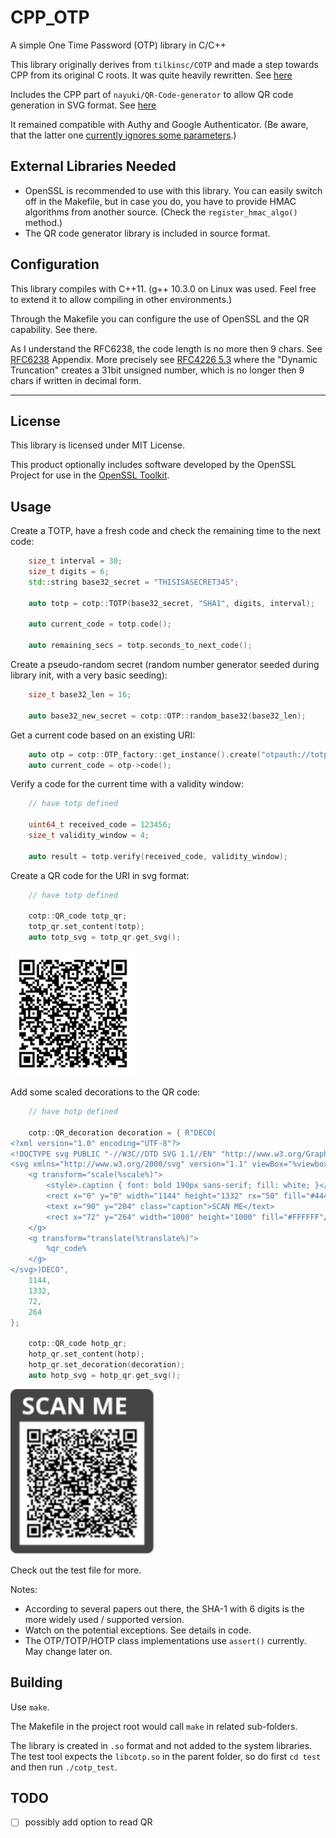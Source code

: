 # CPP_OTP

A simple One Time Password (OTP) library in C/C++

This library originally derives from `tilkinsc/COTP` and made a step towards CPP from its original C roots. It was quite heavily rewritten. See [here](https://github.com/tilkinsc/COTP)

Includes the CPP part of `nayuki/QR-Code-generator` to allow QR code generation in SVG format. See [here](https://github.com/nayuki/QR-Code-generator)

It remained compatible with Authy and Google Authenticator. (Be aware, that the latter one [currently ignores some parameters](https://github.com/google/google-authenticator/wiki/Key-Uri-Format).)


## External Libraries Needed

* OpenSSL is recommended to use with this library. You can easily switch off in the Makefile, but in case you do, you have to provide HMAC algorithms from another source. (Check the `register_hmac_algo()` method.)
* The QR code generator library is included in source format.

## Configuration

This library compiles with C++11. (g++ 10.3.0 on Linux was used. Feel free to extend it to allow compiling in other environments.) 

Through the Makefile you can configure the use of OpenSSL and the QR capability. See there.

As I understand the RFC6238, the code length is no more then 9 chars. See [RFC6238](https://datatracker.ietf.org/doc/html/rfc6238) Appendix. More precisely see [RFC4226 5.3](https://datatracker.ietf.org/doc/html/rfc4226#section-5.3) where the "Dynamic Truncation" creates a 31bit unsigned number, which is no longer then 9 chars if written in decimal form.

_____________

## License

This library is licensed under MIT License.

This product optionally includes software developed by the OpenSSL Project for use in the [OpenSSL Toolkit](http://www.openssl.org/).


## Usage

Create a TOTP, have a fresh code and check the remaining time to the next code:

```cpp
	size_t interval = 30;
	size_t digits = 6;
	std::string base32_secret = "THISISASECRET345";

	auto totp = cotp::TOTP(base32_secret, "SHA1", digits, interval);

	auto current_code = totp.code();

	auto remaining_secs = totp.seconds_to_next_code();
```

Create a pseudo-random secret (random number generator seeded during library init, with a very basic seeding):

```cpp
	size_t base32_len = 16;

	auto base32_new_secret = cotp::OTP::random_base32(base32_len);
```

Get a current code based on an existing URI:

```cpp
	auto otp = cotp::OTP_factory::get_instance().create("otpauth://totp/account%40example.com:name1?secret=THISISASECRET345&issuer=account%40example.com&algorithm=SHA1&digits=6&period=30");
	auto current_code = otp->code();
```

Verify a code for the current time with a validity window:

```cpp
	// have totp defined

	uint64_t received_code = 123456;
	size_t validity_window = 4;

	auto result = totp.verify(received_code, validity_window);
```

Create a QR code for the URI in svg format:

```cpp
	// have totp defined

	cotp::QR_code totp_qr;
	totp_qr.set_content(totp);
	auto totp_svg = totp_qr.get_svg();
```

<img src="/assets/totp.svg" width="200" height="200"/>

Add some scaled decorations to the QR code:

```cpp
	// have hotp defined

	cotp::QR_decoration decoration = { R"DECO(
<?xml version="1.0" encoding="UTF-8"?>
<!DOCTYPE svg PUBLIC "-//W3C//DTD SVG 1.1//EN" "http://www.w3.org/Graphics/SVG/1.1/DTD/svg11.dtd">
<svg xmlns="http://www.w3.org/2000/svg" version="1.1" viewBox="%viewbox%" stroke="none">
	<g transform="scale(%scale%)">
		<style>.caption { font: bold 190px sans-serif; fill: white; }</style>
		<rect x="0" y="0" width="1144" height="1332" rx="50" fill="#444444"/>
		<text x="90" y="204" class="caption">SCAN ME</text>
		<rect x="72" y="264" width="1000" height="1000" fill="#FFFFFF"/>
	</g>
	<g transform="translate(%translate%)">
		%qr_code%
	</g>
</svg>)DECO",
	1144,
	1332,
	72,
	264
};

	cotp::QR_code hotp_qr;
	hotp_qr.set_content(hotp);
	hotp_qr.set_decoration(decoration);
	auto hotp_svg = hotp_qr.get_svg();
```
<img src="/assets/hotp.svg" width="229" height="264"/>

Check out the test file for more.

Notes:
* According to several papers out there, the SHA-1 with 6 digits is the more widely used / supported version.
* Watch on the potential exceptions. See details in code.
* The OTP/TOTP/HOTP class implementations use `assert()` currently. May change later on.

## Building

Use `make`.

The Makefile in the project root would call `make` in related sub-folders.

The library is created in `.so` format and not added to the system libraries. The test tool expects the `libcotp.so` in the parent folder, so do first `cd test` and then run `./cotp_test`.

## TODO

- [ ] possibly add option to read QR

